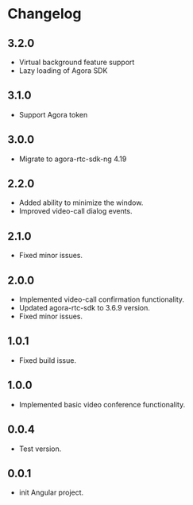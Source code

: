 # Changelog

## 3.2.0
- Virtual background feature support
- Lazy loading of Agora SDK

## 3.1.0
- Support Agora token

## 3.0.0
- Migrate to agora-rtc-sdk-ng 4.19

## 2.2.0
 - Added ability to minimize the window.
 - Improved video-call dialog events.

## 2.1.0
 - Fixed minor issues.

## 2.0.0
- Implemented video-call confirmation functionality.
- Updated agora-rtc-sdk to 3.6.9 version.
- Fixed minor issues.

## 1.0.1
- Fixed build issue.

## 1.0.0
- Implemented basic video conference functionality.

## 0.0.4
- Test version.

## 0.0.1
- init Angular project.
